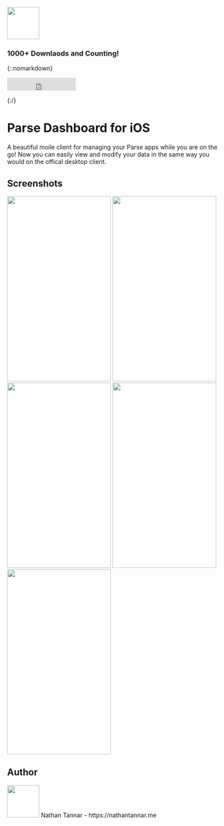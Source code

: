 <img src="https://github.com/nathantannar4/Parse-Dashboard-for-iOS/blob/master/Screenshots/AppStore.png?raw=true" height="75">

### 1000+ Downlaods and Counting!

{::nomarkdown}

<!-- HTML CODE-->
<iframe src="https://ghbtns.com/github-btn.html?user=nathantannar4&repo=Parse-Dashboard-for-iOS&type=star&count=true&size=large" frameborder="0" scrolling="0" width="160px" height="30px">
</iframe>

{:/}

# Parse Dashboard for iOS

A beautiful moile client for managing your Parse apps while you are on the go! Now you can easily view and modify your data in the same way you would on the offical desktop client.

## Screenshots

<img src="https://github.com/nathantannar4/Parse-Dashboard-for-iOS/blob/master/Screenshots/Servers.png?raw=true" width="242" height="432"> <img src="https://github.com/nathantannar4/Parse-Dashboard-for-iOS/blob/master/Screenshots/Schemas.png?raw=true" width="242" height="432">
<img src="https://github.com/nathantannar4/Parse-Dashboard-for-iOS/blob/master/Screenshots/Class.png?raw=true" width="242" height="432"> <img src="https://github.com/nathantannar4/Parse-Dashboard-for-iOS/blob/master/Screenshots/Query.png?raw=true" width="242" height="432">
<img src="https://github.com/nathantannar4/Parse-Dashboard-for-iOS/blob/master/Screenshots/Object.png?raw=true" width="242" height="432">

## Author

<img src="https://nathantannar.me/NTComponents/NTComponents/Assets/Nathan.png" width="75" height="75">
Nathan Tannar - https://nathantannar.me
